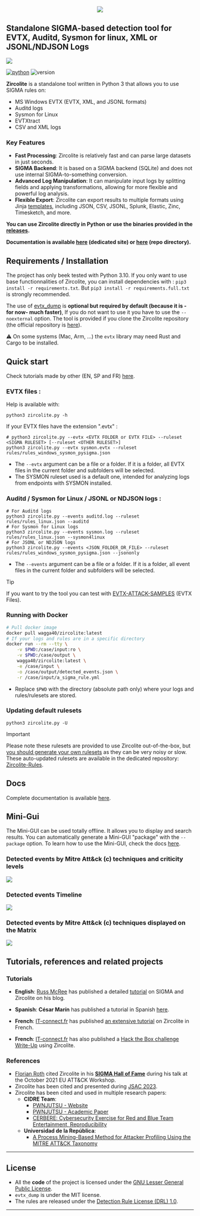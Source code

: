 # <p align="center">![](pics/zircolite_400.png)</p>

## Standalone SIGMA-based detection tool for EVTX, Auditd, Sysmon for linux, XML or JSONL/NDJSON Logs 
![](pics/Zircolite_v2.9.gif)

[![python](https://img.shields.io/badge/python-3.10-blue)](https://www.python.org/)
![version](https://img.shields.io/badge/Architecture-64bit-red)

**Zircolite** is a standalone tool written in Python 3 that allows you to use SIGMA rules on:

- MS Windows EVTX (EVTX, XML, and JSONL formats)
- Auditd logs
- Sysmon for Linux
- EVTXtract
- CSV and XML logs

### Key Features

- **Fast Processing**: Zircolite is relatively fast and can parse large datasets in just seconds.
- **SIGMA Backend**: It is based on a SIGMA backend (SQLite) and does not use internal SIGMA-to-something conversion.
- **Advanced Log Manipulation**: It can manipulate input logs by splitting fields and applying transformations, allowing for more flexible and powerful log analysis.
- **Flexible Export**: Zircolite can export results to multiple formats using Jinja [templates](templates), including JSON, CSV, JSONL, Splunk, Elastic, Zinc, Timesketch, and more.

**You can use Zircolite directly in Python or use the binaries provided in the [releases](https://github.com/wagga40/Zircolite/releases).** 

**Documentation is available [here](https://wagga40.github.io/Zircolite/) (dedicated site) or [here](docs) (repo directory).**

## Requirements / Installation

The project has only beek tested with Python 3.10. If you only want to use base functionnalities of Zircolite, you can install dependencies with : `pip3 install -r requirements.txt`. But `pip3 install -r requirements.full.txt` is strongly recommended.

The use of [evtx_dump](https://github.com/omerbenamram/evtx) is **optional but required by default (because it is -for now- much faster)**, If you do not want to use it you have to use the `--noexternal` option. The tool is provided if you clone the Zircolite repository (the official repository is [here](https://github.com/omerbenamram/evtx)).

:warning: On some systems (Mac, Arm, ...) the `evtx` library may need Rust and Cargo to be installed.

## Quick start

Check tutorials made by other (EN, SP and FR) [here](#tutorials).

### EVTX files : 

Help is available with:

```shell
python3 zircolite.py -h
```

If your EVTX files have the extension ".evtx" :

```shell
# python3 zircolite.py --evtx <EVTX FOLDER or EVTX FILE> --ruleset <SIGMA RULESET> [--ruleset <OTHER RULESET>]
python3 zircolite.py --evtx sysmon.evtx --ruleset rules/rules_windows_sysmon_pysigma.json
```

- The `--evtx` argument can be a file or a folder. If it is a folder, all EVTX files in the current folder and subfolders will be selected.
- The SYSMON ruleset used is a default one, intended for analyzing logs from endpoints with SYSMON installed.

### Auditd / Sysmon for Linux / JSONL or NDJSON logs : 

```shell
# For Auditd logs
python3 zircolite.py --events auditd.log --ruleset rules/rules_linux.json --auditd
# For Sysmon for Linux logs
python3 zircolite.py --events sysmon.log --ruleset rules/rules_linux.json --sysmon4linux
# For JSONL or NDJSON logs
python3 zircolite.py --events <JSON_FOLDER_OR_FILE> --ruleset rules/rules_windows_sysmon_pysigma.json --jsononly
```

- The `--events` argument can be a file or a folder. If it is a folder, all event files in the current folder and subfolders will be selected.

> [!TIP]
> If you want to try the tool you can test with [EVTX-ATTACK-SAMPLES](https://github.com/sbousseaden/EVTX-ATTACK-SAMPLES) (EVTX Files).

### Running with Docker

```bash
# Pull docker image
docker pull wagga40/zircolite:latest
# If your logs and rules are in a specific directory
docker run --rm --tty \
    -v $PWD:/case/input:ro \
    -v $PWD:/case/output \
    wagga40/zircolite:latest \
    -e /case/input \
    -o /case/output/detected_events.json \
    -r /case/input/a_sigma_rule.yml
```

- Replace `$PWD` with the directory (absolute path only) where your logs and rules/rulesets are stored.

### Updating default rulesets

```shell
python3 zircolite.py -U
```

> [!IMPORTANT]  
> Please note these rulesets are provided to use Zircolite out-of-the-box, but [you should generate your own rulesets](#why-you-should-build-your-own-rulesets) as they can be very noisy or slow. These auto-updated rulesets are available in the dedicated repository: [Zircolite-Rules](https://github.com/wagga40/Zircolite-Rules).

## Docs

Complete documentation is available [here](docs).

## Mini-Gui

The Mini-GUI can be used totally offline. It allows you to display and search results. You can automatically generate a Mini-GUI "package" with the `--package` option. To learn how to use the Mini-GUI, check the docs [here](docs/Advanced.md#mini-gui).

### Detected events by Mitre Att&ck (c) techniques and criticity levels

![](pics/gui.webp)

### Detected events Timeline

![](pics/gui-timeline.webp)

### Detected events by Mitre Att&ck (c) techniques displayed on the Matrix 

![](pics/gui-matrix.webp)

## Tutorials, references and related projects

### Tutorials

- **English**: [Russ McRee](https://holisticinfosec.io) has published a detailed [tutorial](https://holisticinfosec.io/post/2021-09-28-zircolite/) on SIGMA and Zircolite on his blog.

- **Spanish**: **César Marín** has published a tutorial in Spanish [here](https://derechodelared.com/zircolite-ejecucion-de-reglas-sigma-en-ficheros-evtx/).

- **French**: [IT-connect.fr](https://www.it-connect.fr/) has published [an extensive tutorial](https://www.it-connect.fr/) on Zircolite in French.

- **French**: [IT-connect.fr](https://www.it-connect.fr/) has also published a [Hack the Box challenge Write-Up](https://www.it-connect.fr/hack-the-box-sherlocks-tracer-solution/) using Zircolite.

### References 

- [Florian Roth](https://github.com/Neo23x0/) cited Zircolite in his [**SIGMA Hall of Fame**](https://github.com/Neo23x0/Talks/blob/master/Sigma_Hall_of_Fame_20211022.pdf) during his talk at the October 2021 EU ATT&CK Workshop.
- Zircolite has been cited and presented during [JSAC 2023](https://jsac.jpcert.or.jp/archive/2023/pdf/JSAC2023_workshop_sigma_jp.pdf).
- Zircolite has been cited and used in multiple research papers:
  - **CIDRE Team**:
    - [PWNJUTSU - Website](https://pwnjutsu.irisa.fr)
    - [PWNJUTSU - Academic Paper](https://hal.inria.fr/hal-03694719/document)
    - [CERBERE: Cybersecurity Exercise for Red and Blue Team Entertainment, Reproducibility](https://centralesupelec.hal.science/hal-04285565/file/CERBERE_final.pdf)
  - **Universidad de la República**:
    - [A Process Mining-Based Method for Attacker Profiling Using the MITRE ATT&CK Taxonomy](https://journals-sol.sbc.org.br/index.php/jisa/article/view/3902/2840)

---

## License

- All the **code** of the project is licensed under the [GNU Lesser General Public License](https://www.gnu.org/licenses/lgpl-3.0.en.html).
- `evtx_dump` is under the MIT license.
- The rules are released under the [Detection Rule License (DRL) 1.0](https://github.com/SigmaHQ/Detection-Rule-License/blob/main/LICENSE.Detection.Rules.md).

---

